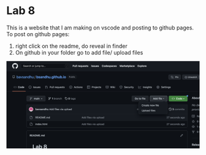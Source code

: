 # Lab 8

This is a website that I am making on vscode and posting to github 
pages. To post on github pages:

1. right click on the readme, do reveal in finder
2. On github in your folder go to add file/ upload files 

![screenshot of github pages](READEME_images/vscodescreenshot.png)  